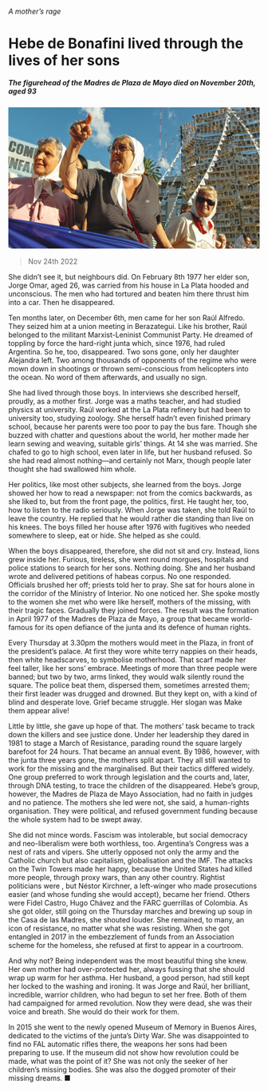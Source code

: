 ###### A mother’s rage

# Hebe de Bonafini lived through the lives of her sons 

##### The figurehead of the Madres de Plaza de Mayo died on November 20th, aged 93 

![image](images/20221126_OBP001.jpg) 

> Nov 24th 2022 

She didn’t see it, but neighbours did. On February 8th 1977 her elder son, Jorge Omar, aged 26, was carried from his house in La Plata hooded and unconscious. The men who had tortured and beaten him there thrust him into a car. Then he disappeared.

Ten months later, on December 6th, men came for her son Raúl Alfredo. They seized him at a union meeting in Berazategui. Like his brother, Raúl belonged to the militant Marxist-Leninist Communist Party. He dreamed of toppling by force the hard-right junta which, since 1976, had ruled Argentina. So he, too, disappeared. Two sons gone, only her daughter Alejandra left. Two among thousands of opponents of the regime who were mown down in shootings or thrown semi-conscious from helicopters into the ocean. No word of them afterwards, and usually no sign. 

She had lived through those boys. In interviews she described herself, proudly, as a mother first. Jorge was a maths teacher, and had studied physics at university. Raúl worked at the La Plata refinery but had been to university too, studying zoology. She herself hadn’t even finished primary school, because her parents were too poor to pay the bus fare. Though she buzzed with chatter and questions about the world, her mother made her learn sewing and weaving, suitable girls’ things. At 14 she was married. She chafed to go to high school, even later in life, but her husband refused. So she had read almost nothing—and certainly not Marx, though people later thought she had swallowed him whole. 

Her politics, like most other subjects, she learned from the boys. Jorge showed her how to read a newspaper: not from the comics backwards, as she liked to, but from the front page, the politics, first. He taught her, too, how to listen to the radio seriously. When Jorge was taken, she told Raúl to leave the country. He replied that he would rather die standing than live on his knees. The boys filled her house after 1976 with fugitives who needed somewhere to sleep, eat or hide. She helped as she could. 

When the boys disappeared, therefore, she did not sit and cry. Instead, lions grew inside her. Furious, tireless, she went round morgues, hospitals and police stations to search for her sons. Nothing doing. She and her husband wrote and delivered petitions of habeas corpus. No one responded. Officials brushed her off; priests told her to pray. She sat for hours alone in the corridor of the Ministry of Interior. No one noticed her. She spoke mostly to the women she met who were like herself, mothers of the missing, with their tragic faces. Gradually they joined forces. The result was the formation in April 1977 of the Madres de Plaza de Mayo, a group that became world-famous for its open defiance of the junta and its defence of human rights. 

Every Thursday at 3.30pm the mothers would meet in the Plaza, in front of the president’s palace. At first they wore white terry nappies on their heads, then white headscarves, to symbolise motherhood. That scarf made her feel taller, like her sons’ embrace. Meetings of more than three people were banned; but two by two, arms linked, they would walk silently round the square. The police beat them, dispersed them, sometimes arrested them; their first leader was drugged and drowned. But they kept on, with a kind of blind and desperate love. Grief became struggle. Her slogan was  Make them appear alive! 

Little by little, she gave up hope of that. The mothers’ task became to track down the killers and see justice done. Under her leadership they dared in 1981 to stage a March of Resistance, parading round the square largely barefoot for 24 hours. That became an annual event. By 1986, however, with the junta three years gone, the mothers split apart. They all still wanted to work for the missing and the marginalised. But their tactics differed widely. One group preferred to work through legislation and the courts and, later, through DNA testing, to trace the children of the disappeared. Hebe’s group, however, the Madres de Plaza de Mayo Association, had no faith in judges and no patience. The mothers she led were not, she said, a human-rights organisation. They were political, and refused government funding because the whole system had to be swept away. 

She did not mince words. Fascism was intolerable, but social democracy and neo-liberalism were both worthless, too. Argentina’s Congress was a nest of rats and vipers. She utterly opposed not only the army and the Catholic church but also capitalism, globalisation and the IMF. The attacks on the Twin Towers made her happy, because the United States had killed more people, through proxy wars, than any other country. Rightist politicians were , but Néstor Kirchner, a left-winger who made prosecutions easier (and whose funding she would accept), became her friend. Others were Fidel Castro, Hugo Chávez and the FARC guerrillas of Colombia. As she got older, still going on the Thursday marches and brewing up soup in the Casa de las Madres, she shouted louder. She remained, to many, an icon of resistance, no matter what she was resisting. When she got entangled in 2017 in the embezzlement of funds from an Association scheme for the homeless, she refused at first to appear in a courtroom. 

And why not? Being independent was the most beautiful thing she knew. Her own mother had over-protected her, always fussing that she should wrap up warm for her asthma. Her husband, a good person, had still kept her locked to the washing and ironing. It was Jorge and Raúl, her brilliant, incredible, warrior children, who had begun to set her free. Both of them had campaigned for armed revolution. Now they were dead, she was their voice and breath. She would do their work for them. 

In 2015 she went to the newly opened Museum of Memory in Buenos Aires, dedicated to the victims of the junta’s Dirty War. She was disappointed to find no FAL automatic rifles there, the weapons her sons had been preparing to use. If the museum did not show how revolution could be made, what was the point of it? She was not only the seeker of her children’s missing bodies. She was also the dogged promoter of their missing dreams. ■

